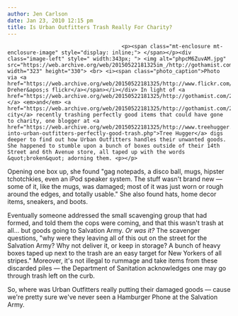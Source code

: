 ```yaml
---
author: Jen Carlson
date: Jan 23, 2010 12:15 pm
title: Is Urban Outfitters Trash Really For Charity?
---
```


	
										<p><span class="mt-enclosure mt-enclosure-image" style="display: inline;"> </span></p><div class="image-left" style=" width:343px; "> <img alt="phpcM6ZuvAM.jpg" src="https://web.archive.org/web/20150522181325im_/http://gothamist.com/attachments/arts_jen/phpcM6ZuvAM.jpg" width="323" height="330"> <br> <i><span class="photo_caption">Photo via <a href="https://web.archive.org/web/20150522181325/http://www.flickr.com/photos/dreher21/2327352583/">Amy Dreher&apos;s flickr</a></span></i></div> In light of <a href="https://web.archive.org/web/20150522181325/http://gothamist.com/2010/01/06/unsold_hm_clothing_destroyed_not_do.php">H&amp;M;</a> <em>and</em> <a href="https://web.archive.org/web/20150522181325/http://gothamist.com/2010/01/13/city_shredded_perfectly_good_counte.php">the city</a> recently trashing perfectly good items that could have gone to charity, one blogger at <a href="https://web.archive.org/web/20150522181325/http://www.treehugger.com/files/2010/01/digging-into-urban-outfitters-perfectly-good-trash.php">Tree Hugger</a> digs deeper to find out how Urban Outfitters handles their unwanted goods. She happened to stumble upon a bunch of boxes outside of their 14th Street and 6th Avenue store, all taped up with the words &quot;broken&quot; adorning them. <p></p>

<p>Opening one box up, she found &quot;gag notepads, a disco ball, mugs, hipster tchotchkies, even an iPod speaker system. The stuff wasn&apos;t brand new &#x2014; some of it, like the mugs, was damaged; most of it was just worn or rough around the edges, and totally usable.&quot; She also found hats, home decor items, sneakers, and boots.</p>

<p>Eventually someone addressed the small scavenging group that had formed, and told them the cops were coming, and that this wasn&apos;t trash at all... but goods going to Salvation Army. <em>Or was it?</em> The scavenger questions, &quot;why were they leaving all of this out on the street for the Salvation Army? Why not deliver it, or keep in storage? A bunch of heavy boxes taped up next to the trash are an easy target for New Yorkers of all stripes.&quot; Moreover, it&apos;s not illegal to rummage and take items from these discarded piles &#x2014; the Department of Sanitation acknowledges one may go through trash left on the curb.</p>

<p>So, where was Urban Outfitters really putting their damaged goods &#x2014; cause we&apos;re pretty sure we&apos;ve never seen a Hamburger Phone at the Salvation Army. </p>					
										
									
				